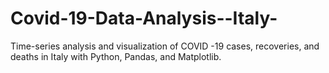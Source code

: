 # Covid-19-Data-Analysis--Italy-
Time-series analysis and visualization  of COVID -19 cases, recoveries, and deaths in Italy with Python, Pandas, and Matplotlib.
